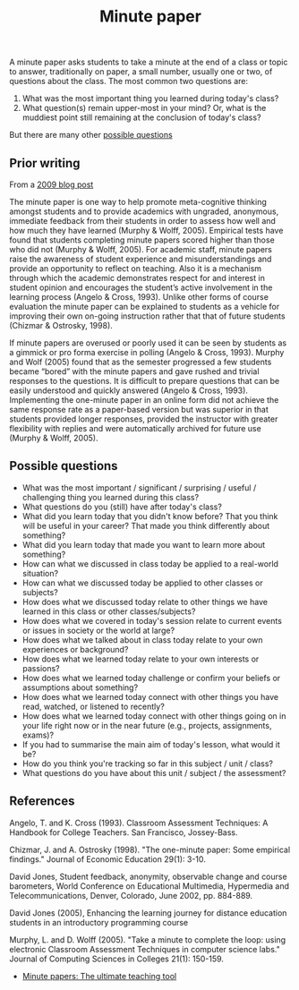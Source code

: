 ﻿---
tags:
- teaching
- assessment
title: Minute paper
type: note
---

A minute paper asks students to take a minute at the end of a class or topic to answer, traditionally on paper, a small number, usually one or two, of questions about the class. The most common two questions are:

1.  What was the most important thing you learned during today's class?
2.  What question(s) remain upper-most in your mind? Or, what is the muddiest point still remaining at the conclusion of today's class?

But there are many other [possible questions](#possible-questions)


## Prior writing

From a [2009 blog post](https://djon.es/blog/2009/02/27/minute-papers-encouraging-relection/)

The minute paper is one way to help promote meta-cognitive thinking amongst students and to provide academics with ungraded, anonymous, immediate feedback from their students in order to assess how well and how much they have learned (Murphy & Wolff, 2005). Empirical tests have found that students completing minute papers scored higher than those who did not (Murphy & Wolff, 2005). For academic staff, minute papers raise the awareness of student experience and misunderstandings and provide an opportunity to reflect on teaching. Also it is a mechanism through which the academic demonstrates respect for and interest in student opinion and encourages the student’s active involvement in the learning process (Angelo & Cross, 1993). Unlike other forms of course evaluation the minute paper can be explained to students as a vehicle for improving their own on-going instruction rather that that of future students (Chizmar & Ostrosky, 1998).

 If minute papers are overused or poorly used it can be seen by students as a gimmick or pro forma exercise in polling (Angelo & Cross, 1993). Murphy and Wolf (2005) found that as the semester progressed a few students became “bored” with the minute papers and gave rushed and trivial responses to the questions. It is difficult to prepare questions that can be easily understood and quickly answered (Angelo & Cross, 1993). Implementing the one-minute paper in an online form did not achieve the same response rate as a paper-based version but was superior in that students provided longer responses, provided the instructor with greater flexibility with replies and were automatically archived for future use (Murphy & Wolff, 2005).

 ## Possible questions

-   What was the most important / significant / surprising / useful / challenging thing you learned during this class?
-   What questions do you (still) have after today's class?
-   What did you learn today that you didn't know before? That you think will be useful in your career? That made you think differently about something?
-   What did you learn today that made you want to learn more about something?
-   How can what we discussed in class today be applied to a real-world situation?
-   How can what we discussed today be applied to other classes or subjects?
-   How does what we discussed today relate to other things we have learned in this class or other classes/subjects?
-   How does what we covered in today's session relate to current events or issues in society or the world at large?
-   How does what we talked about in class today relate to your own experiences or background?
-   How does what we learned today relate to your own interests or passions?
-   How does what we learned today challenge or confirm your beliefs or assumptions about something?
-   How does what we learned today connect with other things you have read, watched, or listened to recently?
-   How does what we learned today connect with other things going on in your life right now or in the near future (e.g., projects, assignments, exams)?
-   If you had to summarise the main aim of today's lesson, what would it be?
-   How do you think you're tracking so far in this subject / unit / class?
-   What questions do you have about this unit / subject / the assessment?
 

 ## References

 Angelo, T. and K. Cross (1993). Classroom Assessment Techniques: A Handbook for College Teachers. San Francisco, Jossey-Bass.

Chizmar, J. and A. Ostrosky (1998). "The one-minute paper: Some empirical findings." Journal of Economic Education 29(1): 3-10.

David Jones, Student feedback, anonymity, observable change and course barometers, World Conference on Educational Multimedia, Hypermedia and Telecommunications, Denver, Colorado, June 2002, pp. 884-889.

David Jones (2005), Enhancing the learning journey for distance education students in an introductory programming course

Murphy, L. and D. Wolff (2005). "Take a minute to complete the loop: using electronic Classroom Assessment Techniques in computer science labs." Journal of Computing Sciences in Colleges 21(1): 150-159.

- [Minute papers: The ultimate teaching tool](https://teche.mq.edu.au/2023/05/minute-papers-the-ultimate-teaching-tool-for-busy-educators/)